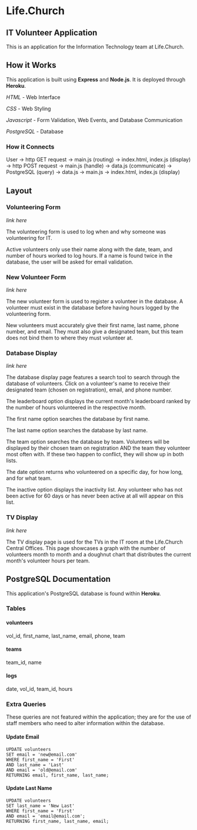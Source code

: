 # Life.Church
## IT Volunteer Application

This is an application for the Information Technology team at Life.Church.

## How it Works

This application is built using **Express** and **Node.js**. It is deployed through **Heroku**.

*HTML* - Web Interface

*CSS* - Web Styling

*Javascript* - Form Validation, Web Events, and Database Communication

*PostgreSQL* - Database

### How it Connects

User → http GET request → main.js (routing) → index.html, index.js (display) → http POST request → main.js (handle) → data.js (communicate) → PostgreSQL (query) → data.js → main.js → index.html, index.js (display)

## Layout
### Volunteering Form

*link here*

The volunteering form is used to log when and why someone was volunteering for IT. 

Active volunteers only use their name along with the date, team, and number of hours worked to log hours. If a name is found twice in the database, the user will be asked for email validation.

### New Volunteer Form

*link here*

The new volunteer form is used to register a volunteer in the database. A volunteer must exist in the database before having hours logged by the volunteering form.

New volunteers must accurately give their first name, last name, phone number, and email. They must also give a designated team, but this team does not bind them to where they must volunteer at.

### Database Display

*link here*

The database display page features a search tool to search through the database of volunteers. Click on a volunteer's name to receive their designated team (chosen on registration), email, and phone number.

The leaderboard option displays the current month's leaderboard ranked by the number of hours volunteered in the respective month.

The first name option searches the database by first name.

The last name option searches the database by last name.

The team option searches the database by team. Volunteers will be displayed by their chosen team on registration AND the team they volunteer most often with. If these two happen to conflict, they will show up in both lists.

The date option returns who volunteered on a specific day, for how long, and for what team.

The inactive option displays the inactivity list. Any volunteer who has not been active for 60 days or has never been active at all will appear on this list.

### TV Display

*link here*

The TV display page is used for the TVs in the IT room at the Life.Church Central Offices. This page showcases a graph with the number of volunteers month to month and a doughnut chart that distributes the current month's volunteer hours per team.

## PostgreSQL Documentation

This application's PostgreSQL database is found within **Heroku**.

### Tables
#### volunteers

vol_id, first_name, last_name, email, phone, team

#### teams

team_id, name

#### logs

date, vol_id, team_id, hours

### Extra Queries

These queries are not featured within the application; they are for the use of staff members who need to alter information within the database.

#### Update Email

```
UPDATE volunteers
SET email = 'new@email.com'
WHERE first_name = 'First'
AND last_name = 'Last'
AND email = 'old@email.com'
RETURNING email, first_name, last_name;
```
#### Update Last Name

```
UPDATE volunteers
SET last_name = 'New Last'
WHERE first_name = 'First'
AND email = 'email@email.com';
RETURNING first_name, last_name, email;
```
